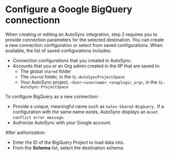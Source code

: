 # Configure a Google BigQuery connectionn

When creating or editing an AutoSync integration, step 2 requires you to provide connection parameters for the selected destination. You can create a new connection configuration or select from saved configurations. When available, the list of saved configurations includes:

-   Connection configurations that you created in AutoSync.
-   Accounts that you or an Org admin created in the IIP that are saved in:
    -   The global `shared` folder
    -   The `shared` folder, in the `SL-AutoSyncProjectSpace`
    -   Your AutoSync project, `~User~<username>_<snaplogic_org>`, in the `SL-AutoSync-ProjectSpace`

To configure BigQuery as a new connection:

-   Provide a unique, meaningful name such as `Sales-Shared-BigQuery.` If a configuration with the same name exists, AutoSync displays an `Asset conflict error message`.
-   Authorize AutoSync with your Google account.

After authorization:

-   Enter the ID of the BigQuery Project to load data into.
-   From the **Schema** list, select the destination schema.

